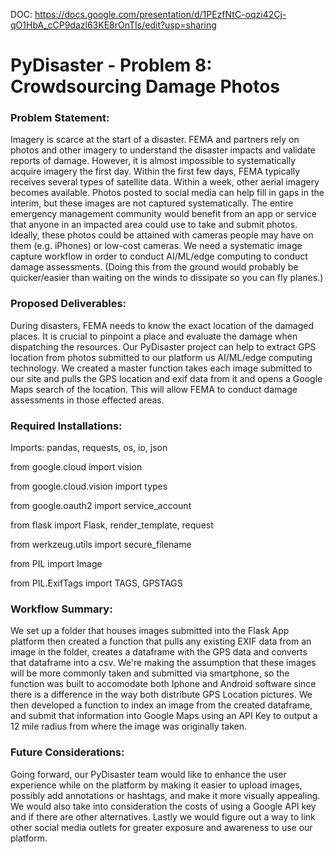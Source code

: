 DOC: https://docs.google.com/presentation/d/1PEzfNtC-oqzi42Cj-qO1HbA_cCP9dazl63KE8rOnTIs/edit?usp=sharing

# PyDisaster - Problem 8: Crowdsourcing Damage Photos

### Problem Statement: 
Imagery is scarce at the start of a disaster. FEMA and partners rely on photos and other imagery to understand the disaster impacts and validate reports of damage. However, it is almost impossible to systematically acquire imagery the first day. Within the first few days, FEMA typically receives several types of satellite data. Within a week, other aerial imagery becomes available. Photos posted to social media can help fill in gaps in the interim, but these images are not captured systematically. The entire emergency management community would benefit from an app or service that anyone in an impacted area could use to take and submit photos. Ideally, these photos could be attained with cameras people may have on them (e.g. iPhones) or low-cost cameras. We need a systematic image capture workflow in order to conduct AI/ML/edge computing to conduct damage assessments. (Doing this from the ground would probably be quicker/easier than waiting on the winds to dissipate so you can fly planes.)

### Proposed Deliverables:
During disasters, FEMA needs to know the exact location of the damaged places. It is crucial to pinpoint a place and evaluate the damage when dispatching the resources. Our PyDisaster project can help to extract GPS location from photos submitted to our platform us AI/ML/edge computing technology. We created a master function takes each image submitted to our site and pulls the GPS location and exif data from it and opens a Google Maps search of the location. This will allow FEMA to conduct damage assessments in those effected areas.

### Required Installations:
Imports: pandas, requests, os, io, json

from google.cloud import vision

from google.cloud.vision import types

from google.oauth2 import service_account

from flask import Flask, render_template, request

from werkzeug.utils import secure_filename

from PIL import Image

from PIL.ExifTags import TAGS, GPSTAGS

### Workflow Summary:
We set up a folder that houses images submitted into the Flask App platform then created a function that pulls any existing EXIF data from an image in the folder, creates a dataframe with the GPS data and converts that dataframe into a csv. We're making the assumption that these images will be more commonly taken and submitted via smartphone, so the function was built to accomodate both Iphone and Android software since there is a difference in the way both distribute GPS Location pictures. We then developed a function to index an image from the created dataframe, and submit that information into Google Maps using an API Key to output a 12 mile radius from where the image was originally taken.


### Future Considerations:
Going forward, our PyDisaster team would like to enhance the user experience while on the platform by making it easier to upload images, possibly add annotations or hashtags, and make it more visually appealing. We would also take into consideration the costs of using a Google API key and if there are other alternatives. Lastly we would figure out a way to link other social media outlets for greater exposure and awareness to use our platform.
